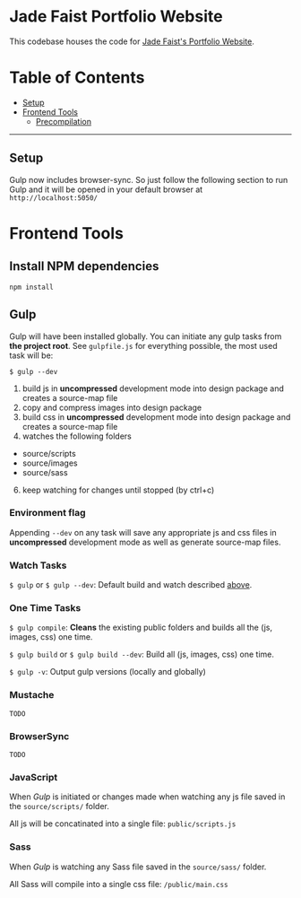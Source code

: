 # Jade Faist Portfolio Website

This codebase houses the code for [Jade Faist's Portfolio Website](https://www.jadefaist.com/).

# Table of Contents

* [Setup](#setup)
* [Frontend Tools](#frontend-tools)
  * [Precompilation](#gulp)


------


## Setup
<!--
`TODO`

Super simple solution:

* `cd public`
* `python -m SimpleHTTPServer 3050` (or whatever port you want)
* In browser go to: localhost:3050 -->

Gulp now includes browser-sync. So just follow the following section to run Gulp and it will be opened in your default browser at `http://localhost:5050/`

# Frontend Tools

## Install NPM dependencies
`npm install`

## Gulp

Gulp will have been installed globally. You can initiate any gulp tasks from **the project root**. See `gulpfile.js` for everything possible, the most used task will be:

`$ gulp --dev`

1. build js in **uncompressed** development mode into design package and creates a source-map file
2. copy and compress images into design package
3. build css in **uncompressed** development mode into design package and creates a source-map file
4. watches the following folders

* source/scripts
* source/images
* source/sass

6. keep watching for changes until stopped (by ctrl+c)


### Environment flag

Appending `--dev` on any task will save any appropriate js and css files in **uncompressed** development mode as well as generate source-map files.


### Watch Tasks

`$ gulp` or `$ gulp --dev`: Default build and watch described [above](#gulp).


### One Time Tasks

`$ gulp compile`: **Cleans** the existing public folders and builds all the (js, images, css) one time.

`$ gulp build` or `$ gulp build --dev`: Build all (js, images, css) one time.

`$ gulp -v`: Output gulp versions (locally and globally)

### Mustache

`TODO`

### BrowserSync

`TODO`

### JavaScript

When *Gulp* is initiated or changes made when watching any js file saved in the `source/scripts/` folder.

All js will be concatinated into a single file: `public/scripts.js`

### Sass

When *Gulp* is watching any Sass file saved in the `source/sass/` folder.

All Sass will compile into a single css file: `/public/main.css`
